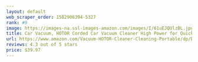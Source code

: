 ```yaml
---
layout: default 
﻿web_scraper_order: 1582906394-5327
rank: #9
image: https://images-na.ssl-images-amazon.com/images/I/61uEJQUlzBL.jpg
title: Car Vacuum, HOTOR Corded Car Vacuum Cleaner High Power for Quick Car Cleaning, DC 12V…
url: https://www.amazon.com/Vacuum-HOTOR-Cleaner-Cleaning-Portable/dp/B07FXRRHWT/ref=zg_mw_automotive_9?_encoding=UTF8&psc=1&refRID=XNZNW5DZK47AV25RF7A7
reviews: 4.3 out of 5 stars
price: $39.97 
---
```

